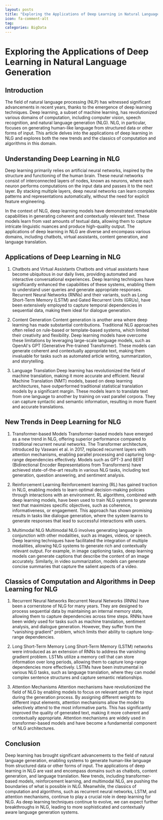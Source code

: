 ```yaml
---
layout: posts
title: "Exploring the Applications of Deep Learning in Natural Language Generation"
icon: fa-comment-alt
tag:      
categories: BigData
---
```



# Exploring the Applications of Deep Learning in Natural Language Generation

## Introduction

The field of natural language processing (NLP) has witnessed significant advancements in recent years, thanks to the emergence of deep learning techniques. Deep learning, a subset of machine learning, has revolutionized various domains of computation, including computer vision, speech recognition, and natural language generation (NLG). NLG, in particular, focuses on generating human-like language from structured data or other forms of input. This article delves into the applications of deep learning in NLG and explores both the new trends and the classics of computation and algorithms in this domain.

## Understanding Deep Learning in NLG

Deep learning primarily relies on artificial neural networks, inspired by the structure and functioning of the human brain. These neural networks consist of interconnected layers of nodes, known as neurons, where each neuron performs computations on the input data and passes it to the next layer. By stacking multiple layers, deep neural networks can learn complex patterns and representations automatically, without the need for explicit feature engineering.

In the context of NLG, deep learning models have demonstrated remarkable capabilities in generating coherent and contextually relevant text. These models learn from vast amounts of textual data, allowing them to capture intricate linguistic nuances and produce high-quality output. The applications of deep learning in NLG are diverse and encompass various domains, including chatbots, virtual assistants, content generation, and language translation.

## Applications of Deep Learning in NLG

1. Chatbots and Virtual Assistants
Chatbots and virtual assistants have become ubiquitous in our daily lives, providing automated and interactive conversational experiences. Deep learning techniques have significantly enhanced the capabilities of these systems, enabling them to understand user queries and generate appropriate responses. Recurrent Neural Networks (RNNs) and their variants, such as Long Short-Term Memory (LSTM) and Gated Recurrent Units (GRUs), have been extensively employed to capture temporal dependencies in sequential data, making them ideal for dialogue generation.

2. Content Generation
Content generation is another area where deep learning has made substantial contributions. Traditional NLG approaches often relied on rule-based or template-based systems, which limited their creativity and flexibility. Deep learning models have overcome these limitations by leveraging large-scale language models, such as OpenAI's GPT (Generative Pre-trained Transformer). These models can generate coherent and contextually appropriate text, making them invaluable for tasks such as automated article writing, summarization, and storytelling.

3. Language Translation
Deep learning has revolutionized the field of machine translation, making it more accurate and efficient. Neural Machine Translation (NMT) models, based on deep learning architectures, have outperformed traditional statistical translation models by a significant margin. These models learn to translate text from one language to another by training on vast parallel corpora. They can capture syntactic and semantic information, resulting in more fluent and accurate translations.

## New Trends in Deep Learning for NLG

1. Transformer-based Models
Transformer-based models have emerged as a new trend in NLG, offering superior performance compared to traditional recurrent neural networks. The Transformer architecture, introduced by Vaswani et al. in 2017, replaced recurrent layers with attention mechanisms, enabling parallel processing and capturing long-range dependencies effectively. Models such as GPT-3 and BERT (Bidirectional Encoder Representations from Transformers) have achieved state-of-the-art results in various NLG tasks, including text generation, question answering, and sentiment analysis.

2. Reinforcement Learning
Reinforcement learning (RL) has gained traction in NLG, enabling models to learn optimal decision-making policies through interactions with an environment. RL algorithms, combined with deep learning models, have been used to train NLG systems to generate text that maximizes specific objectives, such as coherence, informativeness, or engagement. This approach has shown promising results in tasks like dialogue generation, where the system learns to generate responses that lead to successful interactions with users.

3. Multimodal NLG
Multimodal NLG involves generating language in conjunction with other modalities, such as images, videos, or speech. Deep learning techniques have facilitated the integration of multiple modalities, allowing NLG systems to generate rich and contextually relevant output. For example, in image captioning tasks, deep learning models can generate captions that describe the content of an image accurately. Similarly, in video summarization, models can generate concise summaries that capture the salient aspects of a video.

## Classics of Computation and Algorithms in Deep Learning for NLG

1. Recurrent Neural Networks
Recurrent Neural Networks (RNNs) have been a cornerstone of NLG for many years. They are designed to process sequential data by maintaining an internal memory state, allowing them to capture dependencies across time steps. RNNs have been widely used for tasks such as machine translation, sentiment analysis, and dialogue generation. However, they suffer from the "vanishing gradient" problem, which limits their ability to capture long-range dependencies.

2. Long Short-Term Memory
Long Short-Term Memory (LSTM) networks were introduced as an extension of RNNs to address the vanishing gradient problem. LSTMs utilize a memory cell that can store information over long periods, allowing them to capture long-range dependencies more effectively. LSTMs have been instrumental in various NLG tasks, such as language translation, where they can model complex sentence structures and capture semantic relationships.

3. Attention Mechanisms
Attention mechanisms have revolutionized the field of NLG by enabling models to focus on relevant parts of the input during the generation process. By assigning different weights to different input elements, attention mechanisms allow the model to selectively attend to the most informative parts. This has significantly improved the quality of generated text, making it more coherent and contextually appropriate. Attention mechanisms are widely used in transformer-based models and have become a fundamental component of NLG architectures.

## Conclusion

Deep learning has brought significant advancements to the field of natural language generation, enabling systems to generate human-like language from structured data or other forms of input. The applications of deep learning in NLG are vast and encompass domains such as chatbots, content generation, and language translation. New trends, including transformer-based models, reinforcement learning, and multimodal NLG, are pushing the boundaries of what is possible in NLG. Meanwhile, the classics of computation and algorithms, such as recurrent neural networks, LSTM, and attention mechanisms, continue to play a crucial role in deep learning for NLG. As deep learning techniques continue to evolve, we can expect further breakthroughs in NLG, leading to more sophisticated and contextually aware language generation systems.